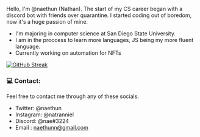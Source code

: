 Hello, I'm @naethun (Nathan). The start of my CS career began with a discord bot with friends over quarantine. I started coding out of boredom, now it's a huge passion of mine. 

- I'm majoring in computer science at San Diego State University.
- I am in the proccess to learn more languages, JS being my more fluent language.
- Currently working on automation for NFTs

[![GitHub Streak](http://github-readme-streak-stats.herokuapp.com?user=naethun&theme=tokyonight)](https://git.io/streak-stats)

### 💻 Contact:

Feel free to contact me through any of these socials.

- Twitter: @naethun
- Instagram: @natranniel
- Discord: @nae#3224
- Email : naethunn@gmail.com
